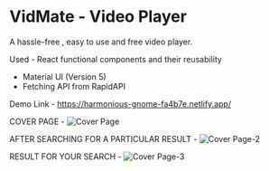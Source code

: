 # VidMate - Video Player
 
A hassle-free , easy to use and free video player.

Used - React functional components and their reusability
 - Material UI (Version 5)
 - Fetching API from RapidAPI

Demo Link - https://harmonious-gnome-fa4b7e.netlify.app/

COVER PAGE - 
![Cover Page](https://user-images.githubusercontent.com/91837580/201384021-1bf08fba-5dd6-47f5-ad79-b7d8aee0c580.jpg)

AFTER SEARCHING FOR A PARTICULAR RESULT - 
![Cover Page-2](https://user-images.githubusercontent.com/91837580/201384531-62abb9b8-4183-4a5d-aca0-b0a94b8751db.jpg)

RESULT FOR YOUR SEARCH - 
![Cover Page-3](https://user-images.githubusercontent.com/91837580/201385547-011995a4-2e4a-4e51-a1eb-71c29f0cb7ce.jpg)
